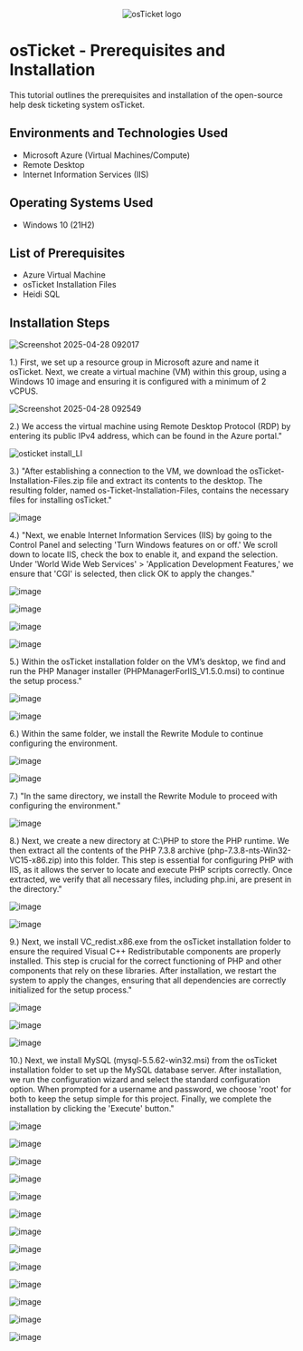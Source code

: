 <p align="center">
<img src="https://i.imgur.com/Clzj7Xs.png" alt="osTicket logo"/>
</p>

<h1>osTicket - Prerequisites and Installation</h1>
This tutorial outlines the prerequisites and installation of the open-source help desk ticketing system osTicket.<br />



<h2>Environments and Technologies Used</h2>

- Microsoft Azure (Virtual Machines/Compute)
- Remote Desktop
- Internet Information Services (IIS)

<h2>Operating Systems Used </h2>

- Windows 10</b> (21H2)

<h2>List of Prerequisites</h2>

- Azure Virtual Machine
- osTicket Installation Files
- Heidi SQL

  
<h2>Installation Steps</h2>

![Screenshot 2025-04-28 092017](https://github.com/user-attachments/assets/deaa8482-1fe4-4eba-9e92-d9bc7af85a0e)

1.) First, we set up a resource group in Microsoft azure and name it osTicket. Next, we create a virtual machine (VM) within this group, using a Windows 10 image and ensuring it is configured with a minimum of 2 vCPUS.


![Screenshot 2025-04-28 092549](https://github.com/user-attachments/assets/8dfd6278-6e02-42d3-aa2c-e9fe054f7de7)

2.) We access the virtual machine using Remote Desktop Protocol (RDP) by entering its public IPv4 address, which can be found in the Azure portal."


![osticket install_LI](https://github.com/user-attachments/assets/4a23beff-a906-4ea8-8680-1eb6b4eab2d9)

3.) "After establishing a connection to the VM, we download the osTicket-Installation-Files.zip file and extract its contents to the desktop. The resulting folder, named os-Ticket-Installation-Files, contains the necessary files for installing osTicket."


![image](https://github.com/user-attachments/assets/e8c380f4-c0c2-4503-996c-1a796efd579e)

4.) "Next, we enable Internet Information Services (IIS) by going to the Control Panel and selecting 'Turn Windows features on or off.' We scroll down to locate IIS, check the box to enable it, and expand the selection. Under 'World Wide Web Services' > 'Application Development Features,' we ensure that 'CGI' is selected, then click OK to apply the changes."


![image](https://github.com/user-attachments/assets/aa044c4f-8a9e-412b-8be1-9952aa9206a3)




![image](https://github.com/user-attachments/assets/5cc14b6f-eefc-413e-876b-e129714d5d78)




![image](https://github.com/user-attachments/assets/7e16ac1a-8c82-4561-9bda-d8a80ebc1e3f)


![image](https://github.com/user-attachments/assets/51d0a6e2-44b3-4cc7-8885-dea720bbd317)

5.) Within the osTicket installation folder on the VM’s desktop, we find and run the PHP Manager installer (PHPManagerForIIS_V1.5.0.msi) to continue the setup process."



![image](https://github.com/user-attachments/assets/e51935a0-4a18-483f-95de-6f2152e7ae08)




![image](https://github.com/user-attachments/assets/2a4b0988-34bb-4a9e-9ec9-9eaa6c1a130b)

6.) Within the same folder, we install the Rewrite Module to continue configuring the environment.

![image](https://github.com/user-attachments/assets/1a2ff974-bb16-4dda-a098-f18435250279)




![image](https://github.com/user-attachments/assets/36d86ccb-d7bd-47f4-88b6-78f90ba833b2)

7.) "In the same directory, we install the Rewrite Module to proceed with configuring the environment."


![image](https://github.com/user-attachments/assets/0282a6ea-cb48-4714-8fd5-d86f8233d325)

8.) Next, we create a new directory at C:\PHP to store the PHP runtime. We then extract all the contents of the PHP 7.3.8 archive (php-7.3.8-nts-Win32-VC15-x86.zip) into this folder. This step is essential for configuring PHP with IIS, as it allows the server to locate and execute PHP scripts correctly. Once extracted, we verify that all necessary files, including php.ini, are present in the directory."


![image](https://github.com/user-attachments/assets/d3254e10-aaba-48aa-8daf-b0aea2334827)




![image](https://github.com/user-attachments/assets/40196994-a3da-463a-b3a9-8dbbc64f1307)

9.) Next, we install VC_redist.x86.exe from the osTicket installation folder to ensure the required Visual C++ Redistributable components are properly installed. This step is crucial for the correct functioning of PHP and other components that rely on these libraries. After installation, we restart the system to apply the changes, ensuring that all dependencies are correctly initialized for the setup process."


![image](https://github.com/user-attachments/assets/a21de9cc-a964-48c4-b924-3a8b0f486578)




![image](https://github.com/user-attachments/assets/b2551cb4-5ece-4f9a-99d0-2b9e61994803)




![image](https://github.com/user-attachments/assets/9bb77b7d-aa4b-4b29-aeab-ce3127e39468)

10.) Next, we install MySQL (mysql-5.5.62-win32.msi) from the osTicket installation folder to set up the MySQL database server. After installation, we run the configuration wizard and select the standard configuration option. When prompted for a username and password, we choose 'root' for both to keep the setup simple for this project. Finally, we complete the installation by clicking the 'Execute' button."


![image](https://github.com/user-attachments/assets/99ab420b-cc71-4c9d-8092-d9517dde9fa5)




![image](https://github.com/user-attachments/assets/af876cdd-7e53-408b-a913-6ff0a1d8ed56)




![image](https://github.com/user-attachments/assets/224bb61a-dda5-47c6-aad2-e5ba987aab87)




![image](https://github.com/user-attachments/assets/d97bf624-5efa-42ce-bcf9-ad7ea40d61a3)




![image](https://github.com/user-attachments/assets/1fbb5407-4161-4b21-ac4a-7287896ddaa5)




![image](https://github.com/user-attachments/assets/1e87b06a-f0c7-46fe-a084-42ee217130d9)




![image](https://github.com/user-attachments/assets/c5bc10ee-a9a0-48ad-8bf9-99b24cbd4092)




![image](https://github.com/user-attachments/assets/4d260dab-349d-45c6-a1a9-4e5c0752ff84)




![image](https://github.com/user-attachments/assets/f3826ffa-0bdc-41b3-a0bd-fd327147f390)




![image](https://github.com/user-attachments/assets/080edcf2-61be-4155-89d2-6d2f814f53fb)




![image](https://github.com/user-attachments/assets/a7518d9f-6c67-4ac7-8f0b-d92190353daf)




![image](https://github.com/user-attachments/assets/187ff762-3ebb-40f3-967f-91680f34e3d3)




![image](https://github.com/user-attachments/assets/f2047e44-8fb1-492b-9223-1885609e18af)


